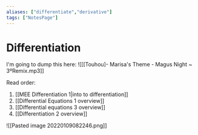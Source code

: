 ```yaml
---
aliases: ["differentiate","derivative"]
tags: ["NotesPage"]
---
```


# Differentiation
I'm going to dump this here:
![[[Touhou]- Marisa's Theme - Magus Night ~ 3ºRemix.mp3]]

Read order:
1)  [[MEE Differentiation 1|into to differentiation]]
2)  [[Differential Equations 1 overview]]
3)  [[Differential equations 3 overview]]
4) [[Differentiation 2 overview]]


![[Pasted image 20220109082246.png]]